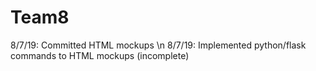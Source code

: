# Team8

8/7/19: Committed HTML mockups \n
8/7/19: Implemented python/flask commands to HTML mockups (incomplete)
